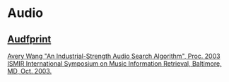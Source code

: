 # Audio

## [Audfprint](https://github.com/dpwe/audfprint)

[Avery Wang "An Industrial-Strength Audio Search Algorithm", Proc. 2003 ISMIR International Symposium on Music Information Retrieval, Baltimore, MD, Oct. 2003.](http://www.ee.columbia.edu/~dpwe/papers/Wang03-shazam.pdf)

